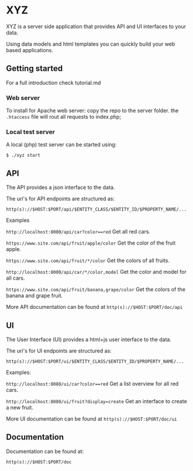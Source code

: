 # XYZ

XYZ is a server side application that provides API and UI interfaces to your data.

Using data models and html templates you can quickly build your web based applications.

## Getting started

For a full introduction check tutorial.md

### Web server
To install for Apache web server: copy the repo to the server folder. the `.htaccess` file
will rout all requests to index.php;  

### Local test server

A local (php) test server can be started using:

`$ ./xyz start`


## API

The API provides a json interface to the data.

The uri's for API endpoints are structured as:

`http(s)://$HOST:$PORT/api/$ENTITY_CLASS/$ENTITY_ID/$PROPERTY_NAME/...`

Examples

`http://localhost:8000/api/car?color==red`
Get all red cars.

`https://www.site.com/api/fruit/apple/color`
Get the color of the fruit apple.

`https://www.site.com/api/fruit/*/color`
Get the colors of all fruits.

`http://localhost:8000/api/car/*/color,model`
Get the color and model for all cars.

`https://www.site.com/api/fruit/banana,grape/color`
Get the colors of the banana and grape fruit.

More API documentation can be found at `http(s)://$HOST:$PORT/doc/api`

## UI

The User Interface (UI) provides a html+js user interface to the data.

The uri's for UI endpoints are structured as:

`http(s)://$HOST:$PORT/ui/$ENTITY_CLASS/$ENTITY_ID/$PROPERTY_NAME/...`

Examples:

`http://localhost:8080/ui/car?color==red`
Get a list overview for all red cars.

`http://localhost:8080/ui/fruit?display=create`
Get an interface to create a new fruit.

More UI documentation can be found at `http(s)://$HOST:$PORT/doc/ui`

## Documentation

Documentation can be found at:

`http(s)://$HOST:$PORT/doc`
